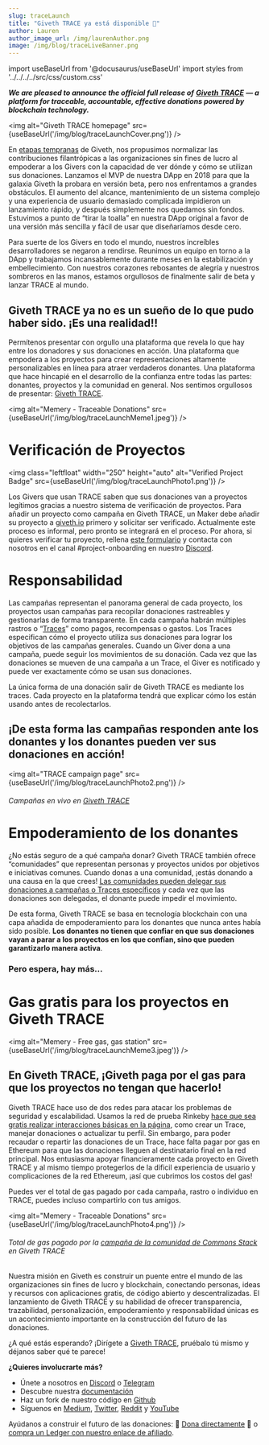 ```yaml
---
slug: traceLaunch
title: "Giveth TRACE ya está disponible 🚀"
author: Lauren
author_image_url: /img/laurenAuthor.png
image: /img/blog/traceLiveBanner.png
---
```

import useBaseUrl from '@docusaurus/useBaseUrl'
import styles from '../../../../src/css/custom.css'


**_We are pleased to announce the official full release of_** [**_Giveth TRACE_**](http://trace.giveth.io/?utm_source=medium&utm_medium=article&utm_campaign=traceLaunch) **_— a platform for traceable, accountable, effective donations powered by blockchain technology._**


<img alt="Giveth TRACE homepage"  src={useBaseUrl('/img/blog/traceLaunchCover.png')}  />


En [etapas tempranas](https://docs.giveth.io/blog/futureOfGiving2017) de Giveth, nos propusimos normalizar las contribuciones filantrópicas a las organizaciones sin fines de lucro al empoderar a los Givers con la capacidad de ver dónde y cómo se utilizan sus donaciones. Lanzamos el MVP de nuestra DApp en 2018 para que la galaxia Giveth la probara en versión beta, pero nos enfrentamos a grandes obstáculos. El aumento del alcance, mantenimiento de un sistema complejo y una experiencia de usuario demasiado complicada impidieron un lanzamiento rápido, y después simplemente nos quedamos sin fondos. Estuvimos a punto de “tirar la toalla” en nuestra DApp original a favor de una versión más sencilla y fácil de usar que diseñaríamos desde cero.

Para suerte de los Givers en todo el mundo, nuestros increíbles desarrolladores se negaron a rendirse. Reunimos un equipo en torno a la DApp y trabajamos incansablemente durante meses en la estabilización y embellecimiento. Con nuestros corazones rebosantes de alegría y nuestros sombreros en las manos, estamos orgullosos de finalmente salir de beta y lanzar TRACE al mundo.

**Giveth TRACE ya no es un sueño de lo que pudo haber sido. ¡Es una realidad!!**
-------------------------------------------------------------------------------------------------

Permítenos presentar con orgullo una plataforma que revela lo que hay entre los donadores y sus donaciones en acción. Una plataforma que empodera a los proyectos para crear representaciones altamente personalizables en línea para atraer verdaderos donantes. Una plataforma que hace hincapié en el desarrollo de la confianza entre todas las partes: donantes, proyectos y la comunidad en general. Nos sentimos orgullosos de presentar: [Giveth TRACE](http://trace.giveth.io/?utm_source=medium&utm_medium=article&utm_campaign=traceLaunch).

<img  alt="Memery - Traceable Donations" src={useBaseUrl('/img/blog/traceLaunchMeme1.jpeg')}  />


Verificación de Proyectos
====================

<img class="leftfloat" width="250" height="auto" alt="Verified Project Badge" src={useBaseUrl('/img/blog/traceLaunchPhoto1.png')}  />


Los Givers que usan TRACE saben que sus donaciones van a proyectos legítimos gracias a nuestro sistema de verificación de proyectos. Para añadir un proyecto como campaña en Giveth TRACE, un Maker debe añadir su proyecto a [giveth.io](http://giveth.io/) primero y solicitar ser verificado. Actualmente este proceso es informal, pero pronto se integrará en el proceso. Por ahora, si quieres verificar tu proyecto, rellena [este formulario](https://hlfkiwoiwhi.typeform.com/to/pXxk0HO5) y contacta con nosotros en el canal #project-onboarding en nuestro [Discord](https://discord.giveth.io/).

Responsabilidad
==============

Las campañas representan el panorama general de cada proyecto, los proyectos usan campañas para recopilar donaciones rastreables y gestionarlas de forma transparente. En cada campaña habrán múltiples rastros o “[Traces](https://docs.giveth.io/dapps/leavingTraces)” como pagos, recompensas o gastos. Los Traces especifican cómo el proyecto utiliza sus donaciones para lograr los objetivos de las campañas generales. Cuando un Giver dona a una campaña, puede seguir los movimientos de su donación. Cada vez que las donaciones se mueven de una campaña a un Trace, el Giver es notificado y puede ver exactamente cómo se usan sus donaciones.

La única forma de una donación salir de Giveth TRACE es mediante los traces. Cada proyecto en la plataforma tendrá que explicar cómo los están usando antes de recolectarlos.

**¡De esta forma las campañas responden ante los donantes y los donantes pueden ver sus donaciones en acción!**
----------------------------------------------------------------------------------------------------------------
<img  alt="TRACE campaign page" src={useBaseUrl('/img/blog/traceLaunchPhoto2.png')}  />


###### Campañas en vivo en [Giveth TRACE](https://www.trace.giveth.io/)

Empoderamiento de los donantes
=================

¿No estás seguro de a qué campaña donar? Giveth TRACE también ofrece “comunidades” que representan personas y proyectos unidos por objetivos e iniciativas comunes. Cuando donas a una comunidad, ¡estás donando a una causa en la que crees! [Las comunidades pueden delegar sus donaciones a campañas o Traces específicos](https://docs.giveth.io/dapps/entitiesAndRoles) y cada vez que las donaciones son delegadas, el donante puede impedir el movimiento.

De esta forma, Giveth TRACE se basa en tecnología blockchain con una capa añadida de empoderamiento para los donantes que nunca antes había sido posible. **Los donantes no tienen que confiar en que sus donaciones vayan a parar a los proyectos en los que confían, sino que pueden garantizarlo manera activa**.

### Pero espera, hay más…



Gas gratis para los proyectos en Giveth TRACE
==================================

<img  alt="Memery - Free gas, gas station" src={useBaseUrl('/img/blog/traceLaunchMeme3.jpeg')}  />


 En Giveth TRACE, ¡Giveth paga por el gas para que los proyectos no tengan que hacerlo!
--------------------------------------------------------------------

Giveth TRACE hace uso de dos redes para atacar los problemas de seguridad y escalabilidad. Usamos la red de prueba Rinkeby [hace que sea gratis realizar interacciones básicas en la página](https://medium.com/giveth/tackling-ethereum-scalability-issues-29bd700b5060), como crear un Trace, manejar donaciones o actualizar tu perfil. Sin embargo, para poder recaudar o repartir las donaciones de un Trace, hace falta pagar por gas en Ethereum para que las donaciones lleguen al destinatario final en la red principal. Nos entusiasma apoyar financieramente cada proyecto en Giveth TRACE y al mismo tiempo protegerlos de la dificil experiencia de usuario y complicaciones de la red Ethereum, ¡así que cubrimos los costos del gas!

Puedes ver el total de gas pagado por cada campaña, rastro o individuo en TRACE, puedes incluso compartirlo con tus amigos.

<img  alt="Memery - Traceable Donations" src={useBaseUrl('/img/blog/traceLaunchPhoto4.png')}  />


###### Total de gas pagado por la [campaña de la comunidad de Commons Stack](https://www.trace.giveth.io/campaign/commons-stack-community-iteration-0) en Giveth TRACE


Nuestra misión en Giveth es construir un puente entre el mundo de las organizaciones sin fines de lucro y blockchain, conectando personas, ideas y recursos con aplicaciones gratis, de código abierto y descentralizadas. El lanzamiento de Giveth TRACE y su habilidad de ofrecer transparencia, trazabilidad, personalización, empoderamiento y responsabilidad únicas es un acontecimiento importante en la construcción del futuro de las donaciones.

¿A qué estás esperando? ¡Dirígete a [Giveth TRACE](http://trace.giveth.io/?utm_source=medium&utm_medium=article&utm_campaign=traceLaunch), pruébalo tú mismo y déjanos saber qué te parece!

**¿Quieres involucrarte más?**

* Únete a nosotros en [Discord](https://discord.giveth.io/) o [Telegram](http://t.me/givethio)
* Descubre nuestra [documentación](https://docs.giveth.io/)
* Haz un fork de nuestro código en [Github](https://github.com/Giveth/)
* Síguenos en [Medium](http://medium.com/giveth/), [Twitter](http://twitter.com/givethio), [Reddit](https://www.reddit.com/r/giveth/) y [YouTube](https://www.youtube.com/channel/UClfutpRoY0WTVnq0oB0E0wQ)

Ayúdanos a construir el futuro de las donaciones: 🦄 [Dona directamente](http://donate.giveth.io/) 🦄 o [compra un Ledger con nuestro enlace de afiliado](https://www.ledgerwallet.com/products/ledger-nano-s?utm_source=&utm_medium=affiliate&utm_campaign=d663).